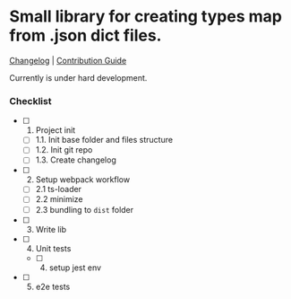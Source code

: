 Small library for creating types map from .json dict files.
===========================================================

[Changelog](CHANGELOG.md) |
[Contribution Guide](CONTRIBUTING.md)

Currently is under hard development.

### Checklist

- [ ] 1. Project init
    - [ ] 1.1. Init base folder and files structure
    - [ ] 1.2. Init git repo
    - [ ] 1.3. Create changelog
- [ ] 2. Setup webpack workflow
    - [ ] 2.1 ts-loader
    - [ ] 2.2 minimize
    - [ ] 2.3 bundling to `dist` folder
- [ ] 3. Write lib
- [ ] 4. Unit tests
    - [ ] 4. setup jest env
- [ ] 5. e2e tests